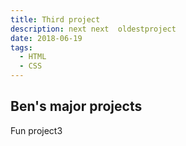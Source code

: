 ```yaml
---
title: Third project
description: next next  oldestproject
date: 2018-06-19
tags:
  - HTML
  - CSS
---
```


## Ben's major projects

Fun project3
